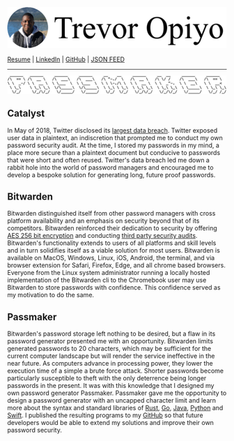 <img src="header.png" width="600" href="index.html"/>

[Resume][1] | [LinkedIn][2] | [GitHub][3] | [JSON FEED][4]

---

<img src="passmaker.png" alt="Passmaker Logo" width="600">

## Catalyst
In May of 2018, Twitter disclosed its [largest data breach][5]. Twitter exposed user data  in plaintext, an indiscretion that prompted me to conduct my own password security audit. At the time, I stored my passwords in my mind, a place more secure than a plaintext document but conducive to passwords that were short and often reused. Twitter's data breach led me down a rabbit hole into the world of password managers and encouraged me to develop a bespoke solution for generating long, future proof passwords.

## Bitwarden
Bitwarden distinguished itself from other password managers with cross platform availability and an emphasis on security beyond that of its competitors. Bitwarden reinforced their dedication to security by offering [AES 256 bit encryption][6] and conducting [third party security audits][7]. Bitwarden's functionality extends to users of all platforms and skill levels and in turn solidifies itself as a viable solution for most users. Bitwarden is available on MacOS, Windows, Linux, iOS, Android, the terminal, and via browser extension for Safari, Firefox, Edge, and all chrome based browsers. Everyone from the Linux system administrator running a locally hosted implementation of the Bitwarden cli to the Chromebook user may use Bitwarden to store passwords with confidence. This confidence served as my motivation to do the same.


## Passmaker
Bitwarden's password storage left nothing to be desired, but a flaw in its password generator presented me with an opportunity. Bitwarden limits generated passwords to 20 characters, which may be sufficient for the current computer landscape but will render the service ineffective in the near future. As computers advance in processing power, they lower the execution time of a simple a brute force attack. Shorter passwords become particularly susceptible to theft with the only deterrence being longer passwords in the present. It was with this knowledge that I designed my own password generator Passmaker. Passmaker gave me the opportunity to design a password generator with an uncapped character limit and learn more about the syntax and standard libraries of [Rust][8], [Go][9], [Java][10], [Python][11] and [Swift][12]. I published the resulting programs to my [GitHub][13] so that future developers would be able to extend my solutions and improve their own password security.

[1]: resume.pdf
[2]: https://www.linkedin.com/in/trevoropiyo
[3]: https://github.com/Trevor-Opiyo
[4]: feed.json
[5]: https://www.theverge.com/2018/5/3/17316684/twitter-password-bug-security-flaw-exposed-change-now
[6]: https://bitwarden.com/products
[7]: https://bitwarden.com/products
[8]: https://github.com/Trevor-Opiyo/rust-passmaker
[9]: https://github.com/Trevor-Opiyo/go-passmaker
[10]: https://github.com/Trevor-Opiyo/java-passmaker
[11]: https://github.com/Trevor-Opiyo/python-passmaker
[12]: https://github.com/Trevor-Opiyo/swift-passmaker
[13]: https://github.com/Trevor-Opiyo
